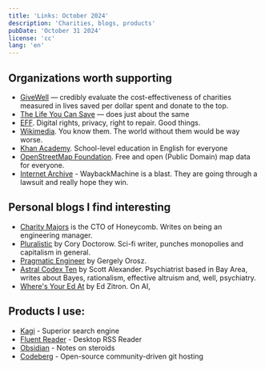 ```yaml
---
title: 'Links: October 2024'
description: 'Charities, blogs, products'
pubDate: 'October 31 2024'
license: 'cc'
lang: 'en'
---
```

## Organizations worth supporting

- [GiveWell](https://www.givewell.org) — credibly evaluate the cost-effectiveness of charities measured in lives saved per dollar spent and donate to the top.
- [The Life You Can Save](https://www.thelifeyoucansave.org) — does just about the same
- [EFF](https://www.eff.org"). Digital rights, privacy, right to repair. Good things.
- [Wikimedia](https://wikimediafoundation.org). You know them. The world without them would be way worse. 
- [Khan Academy](https://www.khanacademy.org/). School-level education in English for everyone
- [OpenStreetMap Foundation](https://supporting.openstreetmap.org). Free and open (Public Domain) map data for everyone.
- [Internet Archive](https://archive.org) - WaybackMachine is a blast. They are going through a lawsuit and really hope they win.

## Personal blogs I find interesting

- [Charity Majors](https://charity.wtf) is the CTO of Honeycomb. Writes on being an engineering manager. 
- [Pluralistic](https://pluralistic.net) by Cory Doctorow. Sci-fi writer, punches monopolies and capitalism in general.
- [Pragmatic Engineer](https://newsletter.pragmaticengineer.com) by Gergely Orosz.
- [Astral Codex Ten](https://www.astralcodexten.com) by Scott Alexander. Psychiatrist based in Bay Area, writes about Bayes, rationalism, effective altruism and, well, psychiatry.  
- [Where's Your Ed At](https://www.wheresyoured.at) by Ed Zitron. On AI, 

## Products I use:</h3>

- [Kagi](https://kagi.com) - Superior search engine
- [Fluent Reader](https://hyliu.me/fluent-reader/) - Desktop RSS Reader
- [Obsidian](https://obsidian.md) - Notes on steroids
- [Codeberg](https://codeberg.org) - Open-source community-driven git hosting
